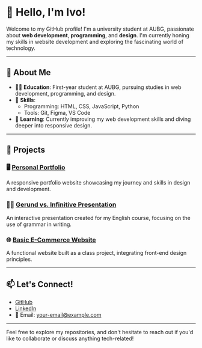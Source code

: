 # 👋 Hello, I'm Ivo!

Welcome to my GitHub profile! I'm a university student at AUBG, passionate about **web development**, **programming**, and **design**. I'm currently honing my skills in website development and exploring the fascinating world of technology.

---

## 🚀 About Me

- 🧑‍🎓 **Education**: First-year student at AUBG, pursuing studies in web development, programming, and design.
- 🔨 **Skills**:  
  - Programming: HTML, CSS, JavaScript, Python  
  - Tools: Git, Figma, VS Code  
- 🌱 **Learning**: Currently improving my web development skills and diving deeper into responsive design.

---

## 🌟 Projects

### 🖥️ [Personal Portfolio](#)  
A responsive portfolio website showcasing my journey and skills in design and development.

### 🧑‍💻 [Gerund vs. Infinitive Presentation](#)  
An interactive presentation created for my English course, focusing on the use of grammar in writing.

### 🌐 [Basic E-Commerce Website](#)  
A functional website built as a class project, integrating front-end design principles.

---

## 📫 Let's Connect!
- [GitHub](https://github.com/your-username)
- [LinkedIn](#)
- 📧 Email: [your-email@example.com](mailto:your-email@example.com)

---

Feel free to explore my repositories, and don't hesitate to reach out if you'd like to collaborate or discuss anything tech-related!
